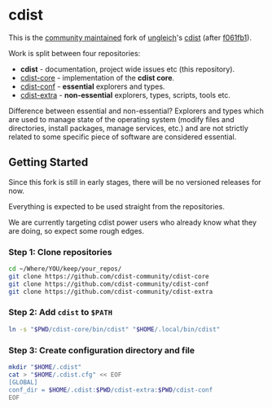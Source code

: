 # cdist

This is the [community maintained](https://github.com/cdist-community)
fork of [ungleich](https://github.com/ungleich)'s [cdist](https://github.com/ungleich/cdist)
(after [f061fb1](https://github.com/ungleich/cdist/commit/f061fb168ddacc894cb6e9882ff5c8ba002fadd8)).

Work is split between four repositories:

* **cdist** - documentation, project wide issues etc (this repository).
* [cdist-core](https://github.com/cdist-community/cdist-core) - implementation of the **cdist core**.
* [cdist-conf](https://github.com/cdist-community/cdist-conf) - **essential** explorers and types.
* [cdist-extra](https://github.com/cdist-community/cdist-extra) - **non-essential** explorers, types, scripts, tools etc.

Difference between essential and non-essential? Explorers and types which are
used to manage state of the operating system (modify files and directories,
install packages, manage services, etc.) and are not strictly related to some
specific piece of software are considered essential.

## Getting Started

Since this fork is still in early stages, there will be no versioned releases for now.

Everything is expected to be used straight from the repositories.

We are currently targeting cdist power users who already know what they are doing, so expect some rough edges.

### Step 1: Clone repositories

```sh
cd ~/Where/YOU/keep/your_repos/
git clone https://github.com/cdist-community/cdist-core
git clone https://github.com/cdist-community/cdist-conf
git clone https://github.com/cdist-community/cdist-extra
```

### Step 2: Add `cdist` to `$PATH`

```sh
ln -s "$PWD/cdist-core/bin/cdist" "$HOME/.local/bin/cdist"
```

### Step 3: Create configuration directory and file

```sh
mkdir "$HOME/.cdist"
cat > "$HOME/.cdist.cfg" << EOF
[GLOBAL]
conf_dir = $HOME/.cdist:$PWD/cdist-extra:$PWD/cdist-conf
EOF
```
